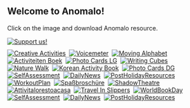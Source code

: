 <h2>Welcome to Anomalo!</h2>
<p>Click on the image and download Anomalo resource.</p>
<a href="https://www.paypal.com/cgi-bin/webscr?cmd=_s-xclick&hosted_button_id=C7RDUMHNRMR28&source=url" target="_blank" rel="noopener noreferrer"><img src="/img/Donate_175px.jpg" alt="Support us!" style="padding-bottom:10px;"/></a><br />
<!-- Posts go here -->
<!-- Row 1 -->
<a href="https://bit.ly/anomalocreativeactivities" target="_blank" rel="noopener noreferrer"><img src="/img/EN_Ustvarjalneaktivnosti_350px.jpg" alt="Creative Activities"/></a>&nbsp;
<a href="https://bit.ly/anomalovoicemeter" target="_blank" rel="noopener noreferrer"><img src="/img/EN_Voicemeter_350px.jpg" alt="Voicemeter"/></a>&nbsp;
<a href="https://bit.ly/anomalomovingalphabet" target="_blank" rel="noopener noreferrer"><img src="/img/EN_GibalnaAbeceda_350px.jpg" alt="Moving Alphabet"/></a><br />
<!-- Row 2 -->
<a href="https://bit.ly/anomaloactiviteitenboek" target="_blank" rel="noopener noreferrer"><img src="/img/EN_DutchActivityBook_350px.jpg" alt="Activiteiten Boek"/></a>&nbsp;
<a href="https://bit.ly/anomalophotocardsLG" target="_blank" rel="noopener noreferrer"><img src="/img/EN_Babymilestones1_350px.jpg" alt="Photo Cards LG"/></a>&nbsp;
<a href="https://bit.ly/anomalowritingcubes" target="_blank" rel="noopener noreferrer"><img src="/img/EN_Cubes_350px.jpg" alt="Writing Cubes"/></a><br />
<!-- Row 3 -->
<a href="https://bit.ly/anomalonaturewalk" target="_blank" rel="noopener noreferrer"><img src="/img/EN_Sprehodvnaravi_350px.jpg" alt="Nature Walk"/></a>&nbsp;
<a href="https://bit.ly/anomalokoreanactivitybook" target="_blank" rel="noopener noreferrer"><img src="/img/EN_KOR_activitybook_350px.jpg" alt="Korean Activity Book"/></a>&nbsp;
<a href="https://bit.ly/anomalophotocardsDG" target="_blank" rel="noopener noreferrer"><img src="/img/EN_Babymilestones2_350px.jpg" alt="Photo Cards DG"/></a><br />
<!-- Row 4 -->
<a href="https://bit.ly/anomaloselfassessment" target="_blank" rel="noopener noreferrer"><img src="/img/EN_SelfAssessment_350px.jpg" alt="SelfAssessment"/></a>&nbsp;
<a href="https://bit.ly/anomalodailynews" target="_blank" rel="noopener noreferrer"><img src="/img/EN_DailyNews_350px.jpg" alt="DailyNews"/></a>&nbsp;
<a href="https://bit.ly/anomalopostholiday" target="_blank" rel="noopener noreferrer"><img src="/img/EN_PostHoliday_350px.jpg" alt="PostHolidayResources"/></a><br />
<!-- Row 5 -->
<a href="https://bit.ly/anomaloworkout" target="_blank" rel="noopener noreferrer"><img src="/img/EN_Workoutplan_350px.jpg" alt="WorkoutPlan"/></a>&nbsp;
<a href="https://bit.ly/anomalospaßbroschüre" target="_blank" rel="noopener noreferrer"><img src="/img/EN_GermanTranslation_350px.jpg" alt="Spaßbroschüre"/></a>&nbsp;
<a href="https://bit.ly/anomalotheatre" target="_blank" rel="noopener noreferrer"><img src="/img/EN_Theatre_350px.jpg" alt="ShadowTheatre"/></a><br />
<!-- Row 6 -->
<a href="https://bit.ly/attivitaIorestoacasa" target="_blank" rel="noopener noreferrer"><img src="/img/EN_Italijanski Prevod_350px.jpg" alt="AttivitaIorestoacasa"/></a>&nbsp;
<a href="https://bit.ly/anomaloinslippers" target="_blank" rel="noopener noreferrer"><img src="/img/EN_TravelInSlippers_350px.jpg" alt="Travel In Slippers"/></a>&nbsp;
<a href="https://bit.ly/anomalobookday" target="_blank" rel="noopener noreferrer"><img src="/img/EN_WorldBookDay_350px.jpg" alt="WorldBookDay"/></a><br />
<!-- Row 7 -->
<a href="https://bit.ly/anomaloselfassessment" target="_blank" rel="noopener noreferrer"><img src="/img/EN_SelfAssessment_350px.jpg" alt="SelfAssessment"/></a>&nbsp;
<a href="https://bit.ly/anomalodailynews" target="_blank" rel="noopener noreferrer"><img src="/img/EN_DailyNews_350px.jpg" alt="DailyNews"/></a>&nbsp;
<a href="https://bit.ly/anomalopostholiday" target="_blank" rel="noopener noreferrer"><img src="/img/EN_PostHoliday_350px.jpg" alt="PostHolidayResources"/></a><br />